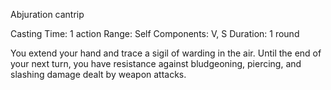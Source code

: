 Abjuration cantrip

Casting Time: 1 action
Range: Self
Components: V, S
Duration: 1 round

You extend your hand and trace a sigil of warding in the air. 
Until the end of your next turn, you have resistance against bludgeoning, piercing, and slashing damage dealt by weapon attacks.